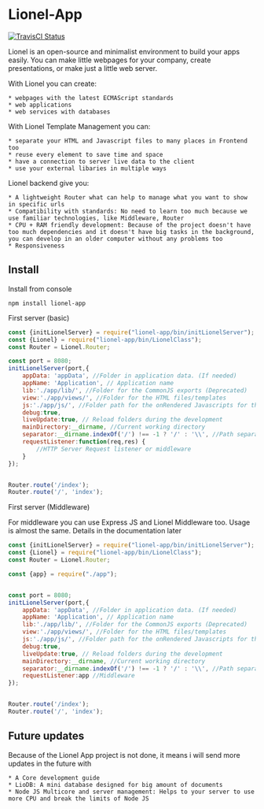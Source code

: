 # **Lionel-App**
[![TravisCI Status](https://api.travis-ci.org/RedAty/lionel-app.svg?branch=master)](https://travis-ci.org/RedAty/lionel-app)

Lionel is an open-source and minimalist environment to build your apps easily. You can make little webpages for your company, create presentations, or make just a little web server.

With Lionel you can create:

    * webpages with the latest ECMAScript standards
    * web applications
    * web services with databases

With Lionel Template Management you can:

    * separate your HTML and Javascript files to many places in Frontend too
    * reuse every element to save time and space
    * have a connection to server live data to the client
    * use your external libaries in multiple ways

Lionel backend give you:

    * A lightweight Router what can help to manage what you want to show in specific urls
    * Compatibility with standards: No need to learn too much because we use familiar technologies, like Middleware, Router
    * CPU + RAM friendly development: Because of the project doesn't have too much dependencies and it doesn't have big tasks in the background, you can develop in an older computer without any problems too
    * Responsiveness

## Install

Install from console
```
npm install lionel-app
```

First server (basic)

```javascript
const {initLionelServer} = require("lionel-app/bin/initLionelServer");
const {Lionel} = require("lionel-app/bin/LionelClass");
const Router = Lionel.Router;

const port = 8080;
initLionelServer(port,{
	appData: 'appData', //Folder in application data. (If needed)
	appName: 'Application', // Application name
	lib:'./app/lib/', //Folder for the CommonJS exports (Deprecated)
	view:'./app/views/', //Folder for the HTML files/templates
	js:'./app/js/', //Folder path for the onRendered Javascripts for the templates
	debug:true,
	liveUpdate:true, // Reload folders during the development
	mainDirectory:__dirname, //Current working directory
	separator:__dirname.indexOf('/') !== -1 ? '/' : '\\', //Path separator, (slash) If you want to add a custom
	requestListener:function(req,res) {
		//HTTP Server Request listener or middleware
	}
});


Router.route('/index');
Router.route('/', 'index');

```

First server (Middleware)

For middleware you can use Express JS and Lionel Middleware too. Usage is almost the same. Details in the documentation later

```javascript
const {initLionelServer} = require("lionel-app/bin/initLionelServer");
const {Lionel} = require("lionel-app/bin/LionelClass");
const Router = Lionel.Router;

const {app} = require("./app");


const port = 8080;
initLionelServer(port,{
	appData: 'appData', //Folder in application data. (If needed)
	appName: 'Application', // Application name
	lib:'./app/lib/', //Folder for the CommonJS exports (Deprecated)
	view:'./app/views/', //Folder for the HTML files/templates
	js:'./app/js/', //Folder path for the onRendered Javascripts for the templates
	debug:true,
	liveUpdate:true, // Reload folders during the development
	mainDirectory:__dirname, //Current working directory
	separator:__dirname.indexOf('/') !== -1 ? '/' : '\\', //Path separator, (slash) If you want to add a custom
	requestListener:app //Middleware
});


Router.route('/index');
Router.route('/', 'index');

```
## Future updates

Because of the Lionel App project is not done, it means i will send more updates in the future with


    * A Core development guide
    * LioDB: A mini database designed for big amount of documents
    * Node JS Multicore and server management: Helps to your server to use more CPU and break the limits of Node JS